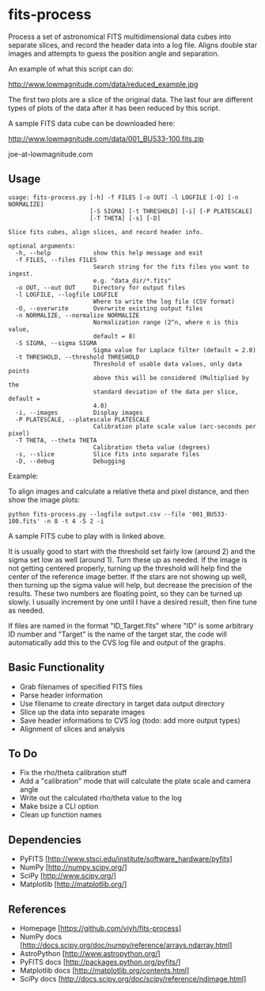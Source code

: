 fits-process
============

Process a set of astronomical FITS multidimensional data cubes into separate 
slices, and record the header data into a log file. Aligns double star images
and attempts to guess the position angle and separation.

An example of what this script can do:

http://www.lowmagnitude.com/data/reduced_example.jpg

The first two plots are a slice of the original data. The last four are different
types of plots of the data after it has been reduced by this script.

A sample FITS data cube can be downloaded here:

http://www.lowmagnitude.com/data/001_BU533-100.fits.zip

joe-at-lowmagnitude.com

Usage
-----

    usage: fits-process.py [-h] -f FILES [-o OUT] -l LOGFILE [-O] [-n NORMALIZE]
                           [-S SIGMA] [-t THRESHOLD] [-i] [-P PLATESCALE]
                           [-T THETA] [-s] [-D]
    
    Slice fits cubes, align slices, and record header info.
    
    optional arguments:
      -h, --help            show this help message and exit
      -f FILES, --files FILES
                            Search string for the fits files you want to ingest.
                            e.g. "data_dir/*.fits"
      -o OUT, --out OUT     Directory for output files
      -l LOGFILE, --logfile LOGFILE
                            Where to write the log file (CSV format)
      -O, --overwrite       Overwrite existing output files
      -n NORMALIZE, --normalize NORMALIZE
                            Normalization range (2^n, where n is this value,
                            default = 8)
      -S SIGMA, --sigma SIGMA
                            Sigma value for Laplace filter (default = 2.0)
      -t THRESHOLD, --threshold THRESHOLD
                            Threshold of usable data values, only data points
                            above this will be considered (Multiplied by the
                            standard deviation of the data per slice, default =
                            4.0)
      -i, --images          Display images
      -P PLATESCALE, --platescale PLATESCALE
                            Calibration plate scale value (arc-seconds per pixel)
      -T THETA, --theta THETA
                            Calibration theta value (degrees)
      -s, --slice           Slice fits into separate files
      -D, --debug           Debugging
    
Example:

To align images and calculate a relative theta and pixel distance, and then show the image plots:

`python fits-process.py --logfile output.csv --file '001_BU533-100.fits' -n 8 -t 4 -S 2 -i`

A sample FITS cube to play with is linked above.

It is usually good to start with the threshold set fairly low (around 2) and the sigma set
low as well (around 1). Turn these up as needed. If the image is not getting centered properly,
turning up the threshold will help find the center of the reference image better. If the stars
are not showing up well, then turning up the sigma value will help, but decrease the precision
of the results. These two numbers are floating point, so they can be turned up slowly. I usually
increment by one until I have a desired result, then fine tune as needed.

If files are named in the format "ID_Target.fits" where "ID" is some arbitrary ID number and 
"Target" is the name of the target star, the code will automatically add this to the CVS log 
file and output of the graphs.

Basic Functionality
-------------------

* Grab filenames of specified FITS files
* Parse header information
* Use filename to create directory in target data output directory
* Slice up the data into separate images
* Save header informations to CVS log (todo: add more output types)
* Alignment of slices and analysis

To Do
-----

* Fix the rho/theta calibration stuff
* Add a "calibration" mode that will calculate the plate scale and camera angle
* Write out the calculated rho/theta value to the log
* Make bsize a CLI option
* Clean up function names

Dependencies
------------

* PyFITS [http://www.stsci.edu/institute/software_hardware/pyfits]
* NumPy [http://numpy.scipy.org/]
* SciPy [http://www.scipy.org/]
* Matplotlib [http://matplotlib.org/]

References
----------

* Homepage [https://github.com/viyh/fits-process]
* NumPy docs [http://docs.scipy.org/doc/numpy/reference/arrays.ndarray.html]
* AstroPython [http://www.astropython.org/]
* PyFITS docs [http://packages.python.org/pyfits/]
* Matplotlib docs [http://matplotlib.org/contents.html]
* SciPy docs [http://docs.scipy.org/doc/scipy/reference/ndimage.html]
